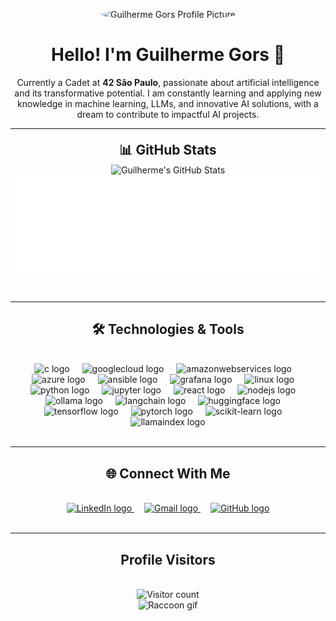 <p align="center">
<img src="https://avatars.githubusercontent.com/u/74635661?v=4" width="100" height="100" alt="Guilherme Gors Profile Picture" style="border-radius: 50%;">
</p>

<h1 align="center">Hello! I'm Guilherme Gors 👋</h1>

<p align="center">
Currently a Cadet at <strong>42 São Paulo</strong>, passionate about artificial intelligence and its transformative potential. I am constantly learning and applying new knowledge in machine learning, LLMs, and innovative AI solutions, with a dream to contribute to impactful AI projects.
</p>

<div style="line-height: 0.5;">
<hr>
<h2 align="center">📊 GitHub Stats</h2>
</div>
<p align="center">
<!-- GitHub Stats Card -->
<img src="https://github-readme-stats.vercel.app/api?username=GuilhermeGors&show_icons=true&theme=merko&hide_border=true&count_private=true" alt="Guilherme's GitHub Stats" />
<br/>
<!-- Top Languages -->
<img src="./github-metrics.svg" alt="GitHub Metrics" />
<br/>
</p>
<br>
<hr>
<h2 align="center">🛠️ Technologies & Tools</h2>
<br>

<div align="center">
<img src="https://img.shields.io/badge/C-A8B9CC?logo=c&logoColor=black&style=for-the-badge" height="40" alt="c logo" />
<img width="12" />
<img src="https://img.shields.io/badge/Google Cloud-4285F4?logo=googlecloud&logoColor=white&style=for-the-badge" height="40" alt="googlecloud logo" />
<img width="12" />
<img src="https://img.shields.io/badge/Amazon AWS-232F3E?logo=amazonaws&logoColor=white&style=for-the-badge" height="40" alt="amazonwebservices logo" />
<img width="12" />
<img src="https://img.shields.io/badge/Microsoft Azure-0078D4?logo=microsoftazure&logoColor=white&style=for-the-badge" height="40" alt="azure logo" />
<img width="12" />
<img src="https://img.shields.io/badge/Ansible-EE0000?logo=ansible&logoColor=white&style=for-the-badge" height="40" alt="ansible logo" />
<img width="12" />
<img src="https://img.shields.io/badge/Grafana-F46800?logo=grafana&logoColor=black&style=for-the-badge" height="40" alt="grafana logo" />
<img width="12" />
<img src="https://img.shields.io/badge/Linux-FCC624?logo=linux&logoColor=black&style=for-the-badge" height="40" alt="linux logo" />
<img width="12" />
<img src="https://img.shields.io/badge/Python-3776AB?logo=python&logoColor=white&style=for-the-badge" height="40" alt="python logo" />
<img width="12" />
<img src="https://img.shields.io/badge/Jupyter-F37626?logo=jupyter&logoColor=black&style=for-the-badge" height="40" alt="jupyter logo" />
<img width="12" />
<img src="https://img.shields.io/badge/React-61DAFB?logo=react&logoColor=black&style=for-the-badge" height="40" alt="react logo" />
<img width="12" />
<img src="https://img.shields.io/badge/Node.js-339933?logo=nodedotjs&logoColor=white&style=for-the-badge" height="40" alt="nodejs logo" />
<img width="12" />
<img src="https://img.shields.io/badge/Ollama-008080?logo=ollama&logoColor=white&style=for-the-badge" height="40" alt="ollama logo" />
<img width="12" />
<img src="https://img.shields.io/badge/LangChain-00A86B?logo=langchain&logoColor=white&style=for-the-badge" height="40" alt="langchain logo" />
<img width="12" />
<img src="https://img.shields.io/badge/Hugging%20Face-FDB515?logo=huggingface&logoColor=black&style=for-the-badge" height="40" alt="huggingface logo" />
<img width="12" />
<img src="https://img.shields.io/badge/TensorFlow-FF6F00?logo=tensorflow&logoColor=white&style=for-the-badge" height="40" alt="tensorflow logo" />
<img width="12" />
<img src="https://img.shields.io/badge/PyTorch-EE4C2C?logo=pytorch&logoColor=white&style=for-the-badge" height="40" alt="pytorch logo" />
<img width="12" />
<img src="https://img.shields.io/badge/scikit--learn-F7931E?logo=scikit-learn&logoColor=white&style=for-the-badge" height="40" alt="scikit-learn logo" />
<img width="12" />
<img src="https://img.shields.io/badge/LlamaIndex-6B7280?logo=llamaindex&logoColor=white&style=for-the-badge" height="40" alt="llamaindex logo" />
</div>

<br>
<hr>
<h2 align="center">🌐 Connect With Me</h2>
<br>

<div align="center">
<a href="https://www.linkedin.com/in/guilhermegors/" target="_blank">
<img src="https://img.shields.io/badge/LinkedIn-0077B5?style=for-the-badge&logo=linkedin&logoColor=white" height="40" alt="LinkedIn logo" />
</a>
<img width="12" />
<a href="mailto:guilhermegors@gmail.com" target="_blank">
<img src="https://img.shields.io/badge/Gmail-D14836?style=for-the-badge&logo=gmail&logoColor=white" height="40" alt="Gmail logo" />
</a>
<img width="12" />
<a href="https://github.com/GuilhermeGors" target="_blank">
<img src="https://img.shields.io/badge/GitHub-100000?style=for-the-badge&logo=github&logoColor=white" height="40" alt="GitHub logo" />
</a>
</div>

<br>
<hr>
<h2 align="center"> Profile Visitors</h2>
<br>

<div align="center">
<img src="https://komarev.com/ghpvc/?username=GuilhermeGors&color=blueviolet" alt="Visitor count" />
</div>

<div align="center">
<img height="200" src="https://media.tenor.com/_7Fjti7kTzsAAAAM/raccoon-cute.gif" alt="Raccoon gif" />
</div>
